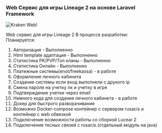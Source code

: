 ### Web Сервис для игры Lineage 2 на основе Laravel Framework


![Kraken Web!](https://i.ibb.co/M7jG4QD/Logokraken-Wev.png)


Web сервис для игры Lineage 2 В процессе разработки:\
Планируется: 
 1. Авторизация - Выполненно
 2. Html template адаптация - Выполненно
 3. Статистика PK/PVP/Топ кланы - Выполненно
 4. Статистика Онлайн  - Выполненно
 5. Платежные системы(enot/freekassa) - в работе
 6. Оформление личного кабинета
 7. Создание системы если вход выполнели с друкого ip
 8. Смена пароля на учетку лк и учетку в игре
 9. Подтверждение учетки через email
 10. Немного кода для создания личного кабинета - в работе
 11. Докер для быстрого разворачивания 
 12. Возможно Docker-compose контейнер с сервером rusacis и контейнер с web обвязкой
 13. Подключение возможности работы со сборкой Lucear 2
 14. Подключение тесных связей с rusacis.(отдельный модуль на java)